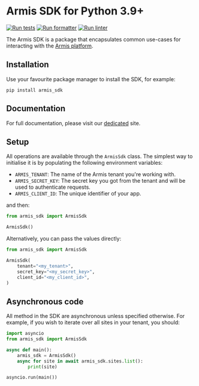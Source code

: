 # Armis SDK for Python 3.9+
[![Run tests](https://github.com/ArmisSecurity/armis-sdk-python/actions/workflows/test.yml/badge.svg)](https://github.com/ArmisSecurity/armis-sdk-python/actions/workflows/test.yml)
[![Run formatter](https://github.com/ArmisSecurity/armis-sdk-python/actions/workflows/format.yml/badge.svg)](https://github.com/ArmisSecurity/armis-sdk-python/actions/workflows/format.yml)
[![Run linter](https://github.com/ArmisSecurity/armis-sdk-python/actions/workflows/lint.yml/badge.svg)](https://github.com/ArmisSecurity/armis-sdk-python/actions/workflows/lint.yml)

The Armis SDK is a package that encapsulates common use-cases for interacting with the [Armis platform](https://www.armis.com/).

## Installation
Use your favourite package manager to install the SDK, for example:
```shell
pip install armis_sdk
```

## Documentation
For full documentation, please visit our [dedicated]() site.

## Setup
All operations are available through the `ArmisSdk` class.
The simplest way to initialise it is by populating the following environment variables:
* `ARMIS_TENANT`: The name of the Armis tenant you're working with.
* `ARMIS_SECRET_KEY`: The secret key you got from the tenant and will be used to authenticate requests.
* `ARMIS_CLIENT_ID`: The unique identifier of your app.

and then:
```python
from armis_sdk import ArmisSdk

ArmisSdk()
```
Alternatively, you can pass the values directly:
```python
from armis_sdk import ArmisSdk

ArmisSdk(
    tenant="<my_tenant>", 
    secret_key="<my_secret_key>",
    client_id="<my_client_id>",
)
```

## Asynchronous code
All method in the SDK are asynchronous unless specified otherwise.
For example, if you wish to iterate over all sites in your tenant, you should:
```python
import asyncio
from armis_sdk import ArmisSdk

async def main():
    armis_sdk = ArmisSdk()
    async for site in await armis_sdk.sites.list():
        print(site)

asyncio.run(main())
```

